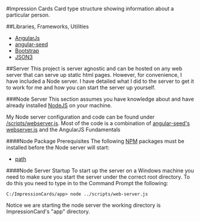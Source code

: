 #Impression Cards
Card type structure showing information about a particular person.

##Libraries, Frameworks, Utilities
- [AngularJs](http://angularjs.org/)
- [angular-seed](https://github.com/angular/angular-seed)
- [Bootstrap](http://twitter.github.io/bootstrap/)
- [JSON3](https://github.com/bestiejs/json3)

##Server
This project is server agnostic and can be hosted on any web server that can serve up static html pages. However, for 
convenience, I have included a Node server. I have detailed what I did to the server to get it to work for me and how 
you can start the server up yourself.

###Node Server
This section assumes you have knowledge about and have already installed [NodeJS](http://nodejs.org/) on your machine.

My Node server configuration and code can be found under 
[/scripts/webserver.js](https://github.com/decoy31/ImpressionCards/blob/master/scripts/web-server.js). Most of the
code is a combination of
[angular-seed's webserver.js](https://github.com/angular/angular-seed/blob/master/scripts/web-server.js) and the 
AngularJS Fundamentals 

####Node Package Prerequisites
The following [NPM](https://npmjs.org/) packages must be installed before the Node server will start:

- [path](https://npmjs.org/package/path)

####Node Server Startup
To start up the server on a Windows machine you need to make sure you start the server under the correct root 
directory. To do this you need to type in to the Command Prompt the following:

```dos
C:/ImpressionCards/app> node ../scripts/web-server.js
```

Notice we are starting the node server the working directory is ImpressionCard's "app" directory.
